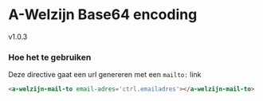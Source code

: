 # A-Welzijn Base64 encoding

v1.0.3

### Hoe het te gebruiken

Deze directive gaat een url genereren met een `mailto:` link

```html
<a-welzijn-mail-to email-adres='ctrl.emailadres'></a-welzijn-mail-to>
```